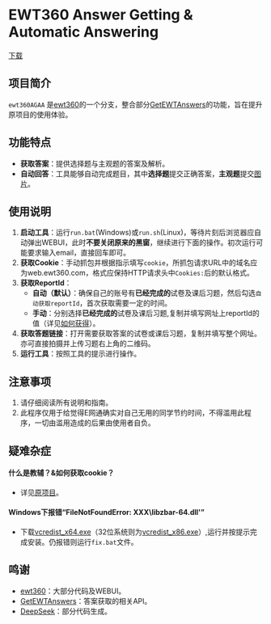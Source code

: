 # EWT360 Answer Getting & Automatic Answering

[下载](https://github.com/chara0618/ewt360AGAA/releases)

## 项目简介
`ewt360AGAA` 是[ewt360](https://github.com/qzgeek/ewt360)的一个分支，整合部分[GetEWTAnswers](https://github.com/zhicheng233/GetEWTAnswers)的功能，旨在提升原项目的使用体验。

## 功能特点
- **获取答案**：提供选择题与主观题的答案及解析。
- **自动回答**：工具能够自动完成题目，其中**选择题**提交正确答案，**主观题**提交[图片](http://file.ewt360.com/file/1918218053226168959)。

## 使用说明
1. **启动工具**：运行`run.bat`(Windows)或`run.sh`(Linux)，等待片刻后浏览器应自动弹出WEBUI，此时**不要关闭原来的黑窗**，继续进行下面的操作。初次运行可能要求输入email，直接回车即可。
2. **获取Cookie**：手动抓包并根据指示填写`cookie`，所抓包请求URL中的域名应为web.ewt360.com，格式应保持HTTP请求头中`Cookies:`后的默认格式。
3. **获取ReportId**：
   - **自动（默认）**：确保自己的账号有**已经完成的**试卷及课后习题，然后勾选`自动获取reportId`，首次获取需要一定的时间。 
   - **手动**：分别选择**已经完成的**试卷及课后习题,复制并填写网址上reportId的值（详见[如何获得](https://github.com/zhicheng233/GetEWTAnswers?tab=readme-ov-file#%E5%A6%82%E4%BD%95%E4%BD%BF%E7%94%A8)）。
4. **获取答题链接**：打开需要获取答案的试卷或课后习题，复制并填写整个网址。亦可直接拍摄并上传习题右上角的二维码。
5. **运行工具**：按照工具的提示进行操作。

## 注意事项
1. 请仔细阅读所有说明和指南。 
2. 此程序仅用于给觉得E网通确实对自己无用的同学节约时间，不得滥用此程序，一切由滥用造成的后果由使用者自负。

## 疑难杂症
#### 什么是教辅？&如何获取cookie？
- 详见[原项目](https://github.com/qzgeek/ewt360/tree/main#%E7%96%91%E9%9A%BE%E6%9D%82%E7%97%87)。
#### Windows下报错“FileNotFoundError: XXX\libzbar-64.dll'”
- 下载[vcredist_x64.exe](https://download.microsoft.com/download/f/3/5/f3500770-8a08-488e-94b6-17a1e1dd526f/vcredist_x64.exe)（32位系统则为[vcredist_x86.exe](https://download.microsoft.com/download/f/3/5/f3500770-8a08-488e-94b6-17a1e1dd526f/vcredist_x86.exe)）,运行并按提示完成安装。仍报错则运行`fix.bat`文件。
## 鸣谢
- [ewt360](https://github.com/qzgeek/ewt360)：大部分代码及WEBUI。
- [GetEWTAnswers](https://github.com/zhicheng233/GetEWTAnswers)：答案获取的相关API。
- [DeepSeek](https://www.deepseek.com/)：部分代码生成。